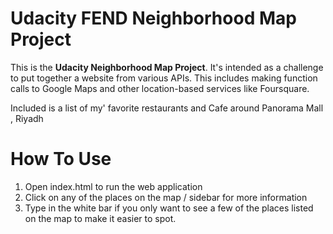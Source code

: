 
# Udacity FEND Neighborhood Map Project

This is the **Udacity Neighborhood Map Project**. It's intended as a challenge to put together a website from various APIs. This includes making function calls to Google Maps and other location-based services like Foursquare. 

Included is a list of my' favorite restaurants and Cafe around Panorama Mall , Riyadh

# How To Use

1. Open index.html to run the web application
2. Click on any of the places on the map / sidebar for more information
3. Type in the white bar if you only want to see a few of the places listed on the map to make it easier to spot.
